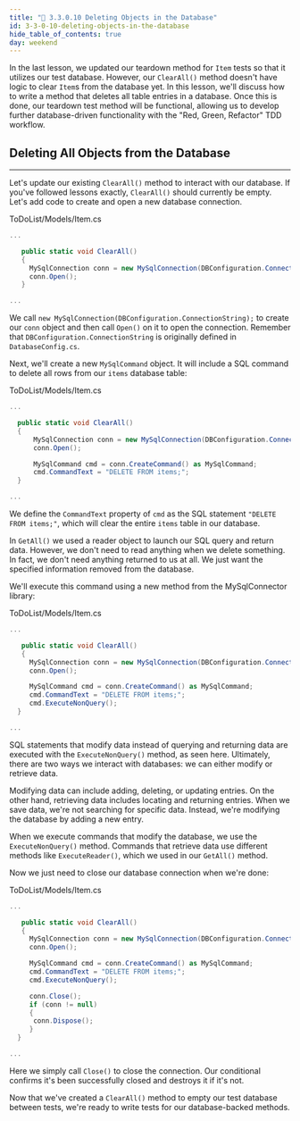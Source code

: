```yaml
---
title: "📓 3.3.0.10 Deleting Objects in the Database"
id: 3-3-0-10-deleting-objects-in-the-database
hide_table_of_contents: true
day: weekend
---
```


In the last lesson, we updated our teardown method for `Item` tests so that it utilizes our test database. However, our `ClearAll()` method doesn't have logic to clear `Item`s from the database yet. In this lesson, we'll discuss how to write a method that deletes all table entries in a database. Once this is done, our teardown test method will be functional, allowing us to develop further database-driven functionality with the "Red, Green, Refactor" TDD workflow.

## Deleting All Objects from the Database
---

Let's update our existing `ClearAll()` method to interact with our database. If you've followed lessons exactly, `ClearAll()` should currently be empty. Let's add code to create and open a new database connection.

<div class="filename">ToDoList/Models/Item.cs</div>

```csharp
...

   public static void ClearAll()
   {
     MySqlConnection conn = new MySqlConnection(DBConfiguration.ConnectionString);
     conn.Open();
   }

...
```

We call `new MySqlConnection(DBConfiguration.ConnectionString);` to create our `conn` object and then call `Open()` on it to open the connection. Remember that `DBConfiguration.ConnectionString` is originally defined in `DatabaseConfig.cs`.

Next, we'll create a new `MySqlCommand` object. It will include a SQL command to delete all rows from our `items` database table:

<div class="filename">ToDoList/Models/Item.cs</div>

```csharp
...

  public static void ClearAll()
  {
      MySqlConnection conn = new MySqlConnection(DBConfiguration.ConnectionString);
      conn.Open();

      MySqlCommand cmd = conn.CreateCommand() as MySqlCommand;
      cmd.CommandText = "DELETE FROM items;";
  }

...
```

We define the `CommandText` property of `cmd` as the SQL statement `"DELETE FROM items;"`, which will clear the entire `items` table in our database.

In `GetAll()` we used a reader object to launch our SQL query and return data. However, we don't need to read anything when we delete something. In fact, we don't need anything returned to us at all. We just want the specified information removed from the database.

We'll execute this command using a new method from the MySqlConnector library:

<div class="filename">ToDoList/Models/Item.cs</div>

```csharp
...

   public static void ClearAll()
   {
     MySqlConnection conn = new MySqlConnection(DBConfiguration.ConnectionString);
     conn.Open();

     MySqlCommand cmd = conn.CreateCommand() as MySqlCommand;
     cmd.CommandText = "DELETE FROM items;";
     cmd.ExecuteNonQuery();
  }

...
```

SQL statements that modify data instead of querying and returning data are executed with the `ExecuteNonQuery()` method, as seen here. Ultimately, there are two ways we interact with databases: we can either modify or retrieve data.

Modifying data can include adding, deleting, or updating entries. On the other hand, retrieving data includes locating and returning entries. When we save data, we're not searching for specific data. Instead, we're modifying the database by adding a new entry.

When we execute commands that modify the database, we use the `ExecuteNonQuery()` method.  Commands that retrieve data use different methods like `ExecuteReader()`, which we used in our `GetAll()` method.

Now we just need to close our database connection when we're done:

<div class="filename">ToDoList/Models/Item.cs</div>

```csharp
...

   public static void ClearAll()
   {
     MySqlConnection conn = new MySqlConnection(DBConfiguration.ConnectionString);
     conn.Open();

     MySqlCommand cmd = conn.CreateCommand() as MySqlCommand;
     cmd.CommandText = "DELETE FROM items;";
     cmd.ExecuteNonQuery();

     conn.Close();
     if (conn != null)
     {
      conn.Dispose();
     }
  }

...
```

Here we simply call `Close()` to close the connection. Our conditional confirms it's been successfully closed and destroys it if it's not.

Now that we've created a `ClearAll()` method to empty our test database between tests, we're ready to write tests for our database-backed methods.
